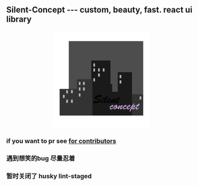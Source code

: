 ## Silent-Concept --- custom, beauty, fast.  react ui library

<div align="center">

![silent-concept-logo](./app/assets/logo/silent-concept-logo@256.gif)

</div>


### if you want to pr see [for contributors](./for_contributors.md)

### 遇到想笑的bug 尽量忍着
### 暂时关闭了 husky lint-staged
